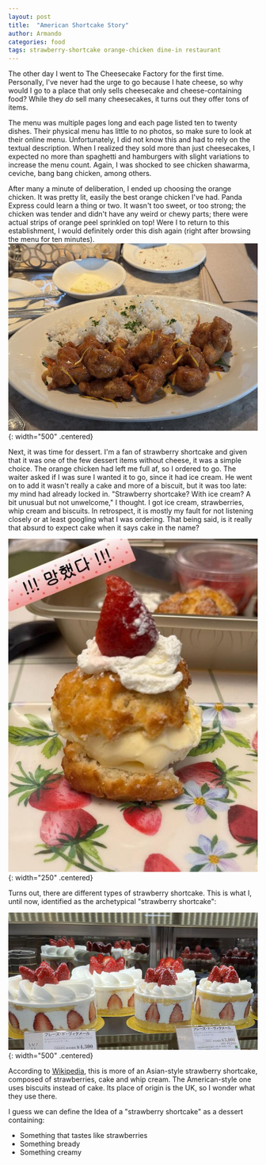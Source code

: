 ```yaml
---
layout: post
title:  "American Shortcake Story"
author: Armando
categories: food
tags: strawberry-shortcake orange-chicken dine-in restaurant
---
```


The other day I went to The Cheesecake Factory for the first time.
Personally, I've never had the urge to go because I hate cheese, so why would I go to a place that only sells cheesecake and cheese-containing food?
While they *do* sell many cheesecakes, it turns out they offer tons of items.

The menu was multiple pages long and each page listed ten to twenty dishes.
Their physical menu has little to no photos, so make sure to look at their online menu.
Unfortunately, I did not know this and had to rely on the textual description.
When I realized they sold more than just cheesecakes, I expected no more than spaghetti and hamburgers with slight variations to increase the menu count.
Again, I was shocked to see chicken shawarma, ceviche, bang bang chicken, among others.

After many a minute of deliberation, I ended up choosing the orange chicken.
It was pretty lit, easily the best orange chicken I've had.
Panda Express could learn a thing or two.
It wasn't too sweet, or too strong; the chicken was tender and didn't have any weird or chewy parts; there were actual strips of orange peel sprinkled on top!
Were I to return to this establishment, I would definitely order this dish again (right after browsing the menu for ten minutes).
![Orange chicken](/assets/orange-chicken.jpg){: width="500" .centered}

Next, it was time for dessert.
I'm a fan of strawberry shortcake and given that it was one of the few dessert items without cheese, it was a simple choice.
The orange chicken had left me full af, so I ordered to go.
The waiter asked if I was sure I wanted it to go, since it had ice cream.
He went on to add it wasn't really a cake and more of a biscuit, but it was too late: my mind had already locked in.
"Strawberry shortcake? With ice cream? A bit unusual but not unwelcome," I thought.
I got ice cream, strawberries, whip cream and biscuits.
In retrospect, it is mostly my fault for not listening closely or at least googling what I was ordering.
That being said, is it really that absurd to expect cake when it says cake in the name?

![Strawberry shortfake](/assets/strawberry-shortfake.jpg){: width="250" .centered}

Turns out, there are different types of strawberry shortcake.
This is what I, until now, identified as the archetypical "strawberry shortcake":

![Strawberry shortfake](/assets/strawberry-shortcake.jpg){: width="500" .centered}

According to [Wikipedia](https://en.wikipedia.org/wiki/Shortcake#Strawberry_shortcake), this is more of an Asian-style strawberry shortcake, composed of strawberries, cake and whip cream.
The American-style one uses biscuits instead of cake.
Its place of origin is the UK, so I wonder what they use there.

I guess we can define the Idea of a "strawberry shortcake" as a dessert containing:
- Something that tastes like strawberries
- Something bready
- Something creamy
